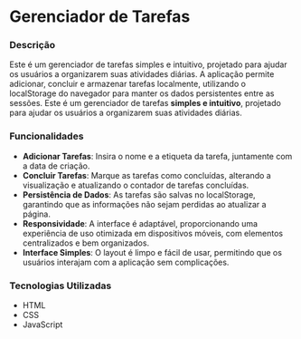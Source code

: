 # Gerenciador de Tarefas

### **Descrição**

Este é um gerenciador de tarefas simples e intuitivo, projetado para ajudar os usuários a organizarem suas atividades diárias. A aplicação permite adicionar, concluir e armazenar tarefas localmente, utilizando o localStorage do navegador para manter os dados persistentes entre as sessões.
Este é um gerenciador de tarefas **simples e intuitivo**, projetado para ajudar os usuários a organizarem suas atividades diárias.

### **Funcionalidades**

- **Adicionar Tarefas**: Insira o nome e a etiqueta da tarefa, juntamente com a data de criação.
- **Concluir Tarefas**: Marque as tarefas como concluídas, alterando a visualização e atualizando o contador de tarefas concluídas.
- **Persistência de Dados**: As tarefas são salvas no localStorage, garantindo que as informações não sejam perdidas ao atualizar a página.
- **Responsividade**: A interface é adaptável, proporcionando uma experiência de uso otimizada em dispositivos móveis, com elementos centralizados e bem organizados.
- **Interface Simples**: O layout é limpo e fácil de usar, permitindo que os usuários interajam com a aplicação sem complicações.

### **Tecnologias Utilizadas**
- HTML
- CSS
- JavaScript
